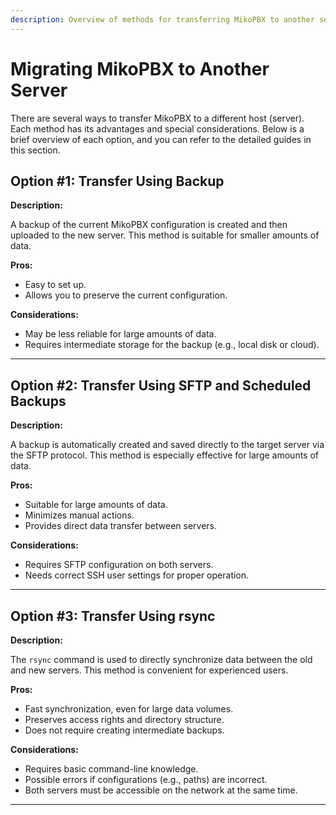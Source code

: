 ```yaml
---
description: Overview of methods for transferring MikoPBX to another server
---
```


# Migrating MikoPBX to Another Server

There are several ways to transfer MikoPBX to a different host (server). Each method has its advantages and special considerations. Below is a brief overview of each option, and you can refer to the detailed guides in this section.

## Option #1: Transfer Using Backup

**Description:**

A backup of the current MikoPBX configuration is created and then uploaded to the new server. This method is suitable for smaller amounts of data.

**Pros:**

* Easy to set up.
* Allows you to preserve the current configuration.

**Considerations:**

* May be less reliable for large amounts of data.
* Requires intermediate storage for the backup (e.g., local disk or cloud).



***

## Option #2: Transfer Using SFTP and Scheduled Backups

**Description:**

A backup is automatically created and saved directly to the target server via the SFTP protocol. This method is especially effective for large amounts of data.

**Pros:**

* Suitable for large amounts of data.
* Minimizes manual actions.
* Provides direct data transfer between servers.

**Considerations:**

* Requires SFTP configuration on both servers.
* Needs correct SSH user settings for proper operation.



***

## Option #3: Transfer Using rsync

**Description:**

The `rsync` command is used to directly synchronize data between the old and new servers. This method is convenient for experienced users.

**Pros:**

* Fast synchronization, even for large data volumes.
* Preserves access rights and directory structure.
* Does not require creating intermediate backups.

**Considerations:**

* Requires basic command-line knowledge.
* Possible errors if configurations (e.g., paths) are incorrect.
* Both servers must be accessible on the network at the same time.



***
